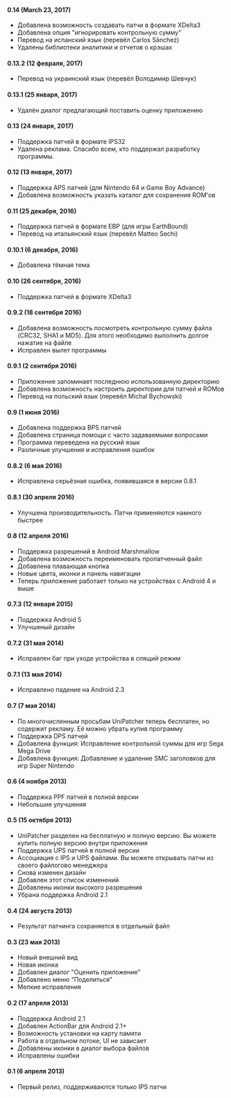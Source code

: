 #### 0.14 (March 23, 2017)

- Добавлена возможность создавать патчи в формате XDelta3
- Добавлена опция "игнорировать контрольную сумму"
- Перевод на испанский язык (перевёл Carlos Sánchez)
- Удалены библиотеки аналитики и отчетов о крэшах

#### 0.13.2 (12 февраля, 2017)

- Перевод на украинский язык (перевёл Володимир Шевчук)

#### 0.13.1 (25 января, 2017)

- Удалён диалог предлагающий поставить оценку приложению

#### 0.13 (24 января, 2017)

- Поддержка патчей в формате IPS32
- Удалена реклама. Спасибо всем, кто поддержал разработку программы.

#### 0.12 (13 января, 2017)

- Поддержка APS патчей (для Nintendo 64 и Game Boy Advance)
- Добавлена возможность указать каталог для сохранения ROM'ов

#### 0.11 (25 декабря, 2016)

- Поддержка патчей в формате EBP (для игры EarthBound)
- Перевод на итальянский язык (перевёл Matteo Sechi)

#### 0.10.1 (6 декабря, 2016)

- Добавлена тёмная тема

#### 0.10 (26 сентября, 2016)

- Поддержка патчей в формате XDelta3

#### 0.9.2 (18 сентября 2016)

- Добавлена возможность посмотреть контрольную сумму файла (CRC32, SHA1 и MD5). Для этого необходимо выполнить долгое нажатие на файле
- Исправлен вылет программы

#### 0.9.1 (2 сентября 2016)

- Приложение запоминает последнюю использованную директорию
- Добавлена возможность настроить директории для патчей и ROMов
- Перевод на польский язык (перевёл Michal Bychowski)

#### 0.9 (1 июня 2016)

- Добавлена поддержка BPS патчей
- Добавлена страница помощи с часто задаваемыми вопросами
- Программа переведена на русский язык
- Различные улучшения и исправления ошибок

#### 0.8.2 (6 мая 2016)

- Исправлена серьёзная ошибка, появившаяся в версии 0.8.1

#### 0.8.1 (30 апреля 2016)

- Улучшена производительность. Патчи применяются намного быстрее

#### 0.8 (12 апреля 2016)

- Поддержка разрешений в Android Marshmallow
- Добавлена возможность переименовать пропатченный файл
- Добавлена плавающая кнопка
- Новые цвета, иконки и панель навигации
- Теперь приложение работает только на устройствах с Android 4 и выше

#### 0.7.3 (12 января 2015)

- Поддержка Android 5
- Улучшеный дизайн

#### 0.7.2 (31 мая 2014)

- Исправлен баг при уходе устройства в спящий режим

#### 0.7.1 (13 мая 2014)

- Исправлено падение на Android 2.3

#### 0.7 (7 мая 2014)

- По многочисленным просьбам UniPatcher теперь бесплатен, но содержит рекламу. Её можно убрать купив программу
- Поддержка DPS патчей
- Добавлена функция: Исправление контрольной суммы для игр Sega Mega Drive
- Добавлена функция: Добавление и удаление SMC заголовков для игр Super Nintendo

#### 0.6 (4 ноября 2013)

- Поддержка PPF патчей в полной версии
- Небольшие улучшения

#### 0.5 (15 октября 2013)

- UniPatcher разделен на бесплатную и полную версию. Вы можете купить полную версию внутри приложения
- Поддержка UPS патчей в полной версии
- Ассоциация с IPS и UPS файлами. Вы можете открывать патчи из своего файлогово менеджера
- Снова изменен дизайн
- Добавлен этот список изменений
- Добавлены иконки высокого разрешения
- Убрана поддержка Android 2.1

#### 0.4 (24 августа 2013)

- Результат патчинга сохраняется в отдельный файл

#### 0.3 (23 мая 2013)

- Новый внешний вид
- Новая иконка
- Добавлен диалог "Оценить приложение"
- Добавлено меню "Поделиться"
- Мелкие исправления

#### 0.2 (17 апреля 2013)

- Поддержка Android 2.1
- Добавлен ActionBar для Android 2.1+
- Возможность установки на карту памяти
- Работа в отдельном потоке, UI не зависает
- Добавлены иконки в диалог выбора файлов
- Исправлены ошибки

#### 0.1 (6 апреля 2013)

- Первый релиз, поддерживаются только IPS патчи
